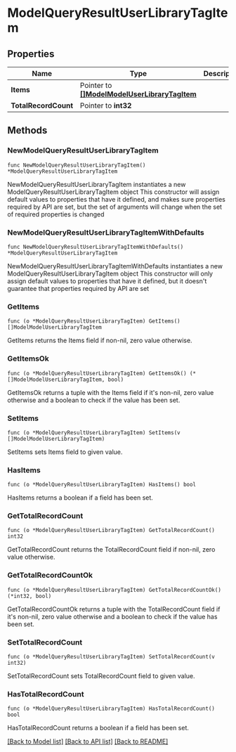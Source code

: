 # ModelQueryResultUserLibraryTagItem

## Properties

Name | Type | Description | Notes
------------ | ------------- | ------------- | -------------
**Items** | Pointer to [**[]ModelModelUserLibraryTagItem**](ModelModelUserLibraryTagItem.md) |  | [optional] 
**TotalRecordCount** | Pointer to **int32** |  | [optional] 

## Methods

### NewModelQueryResultUserLibraryTagItem

`func NewModelQueryResultUserLibraryTagItem() *ModelQueryResultUserLibraryTagItem`

NewModelQueryResultUserLibraryTagItem instantiates a new ModelQueryResultUserLibraryTagItem object
This constructor will assign default values to properties that have it defined,
and makes sure properties required by API are set, but the set of arguments
will change when the set of required properties is changed

### NewModelQueryResultUserLibraryTagItemWithDefaults

`func NewModelQueryResultUserLibraryTagItemWithDefaults() *ModelQueryResultUserLibraryTagItem`

NewModelQueryResultUserLibraryTagItemWithDefaults instantiates a new ModelQueryResultUserLibraryTagItem object
This constructor will only assign default values to properties that have it defined,
but it doesn't guarantee that properties required by API are set

### GetItems

`func (o *ModelQueryResultUserLibraryTagItem) GetItems() []ModelModelUserLibraryTagItem`

GetItems returns the Items field if non-nil, zero value otherwise.

### GetItemsOk

`func (o *ModelQueryResultUserLibraryTagItem) GetItemsOk() (*[]ModelModelUserLibraryTagItem, bool)`

GetItemsOk returns a tuple with the Items field if it's non-nil, zero value otherwise
and a boolean to check if the value has been set.

### SetItems

`func (o *ModelQueryResultUserLibraryTagItem) SetItems(v []ModelModelUserLibraryTagItem)`

SetItems sets Items field to given value.

### HasItems

`func (o *ModelQueryResultUserLibraryTagItem) HasItems() bool`

HasItems returns a boolean if a field has been set.

### GetTotalRecordCount

`func (o *ModelQueryResultUserLibraryTagItem) GetTotalRecordCount() int32`

GetTotalRecordCount returns the TotalRecordCount field if non-nil, zero value otherwise.

### GetTotalRecordCountOk

`func (o *ModelQueryResultUserLibraryTagItem) GetTotalRecordCountOk() (*int32, bool)`

GetTotalRecordCountOk returns a tuple with the TotalRecordCount field if it's non-nil, zero value otherwise
and a boolean to check if the value has been set.

### SetTotalRecordCount

`func (o *ModelQueryResultUserLibraryTagItem) SetTotalRecordCount(v int32)`

SetTotalRecordCount sets TotalRecordCount field to given value.

### HasTotalRecordCount

`func (o *ModelQueryResultUserLibraryTagItem) HasTotalRecordCount() bool`

HasTotalRecordCount returns a boolean if a field has been set.


[[Back to Model list]](../README.md#documentation-for-models) [[Back to API list]](../README.md#documentation-for-api-endpoints) [[Back to README]](../README.md)


